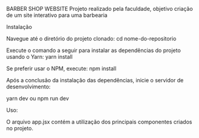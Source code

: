 BARBER SHOP WEBSITE
Projeto realizado pela faculdade, objetivo criação de um site interativo para uma barbearia

Instalação

Navegue até o diretório do projeto clonado:
cd nome-do-repositorio

Execute o comando a seguir para instalar as dependências do projeto usando o Yarn:
yarn install

Se preferir usar o NPM, execute:
npm install

Após a conclusão da instalação das dependências, inicie o servidor de desenvolvimento:


yarn dev
ou
npm run dev

Uso:

O arquivo app.jsx contém a utilização dos principais componentes criados no projeto.
